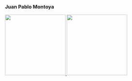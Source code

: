 ### Juan Pablo Montoya 

<div>
<a href="https://github.com/JuanPabloMontoya271" >
  <img height= 200 src="https://github-readme-stats.vercel.app/api?username=JuanPabloMontoya271&show_icons=true&theme=react" />
</a>
<a href="https://github.com/JuanPabloMontoya271">
  <img height= 200 src="https://github-readme-stats.vercel.app/api/top-langs/?username=anuraghazra&layout=compact&theme=react" />
</a>
</div>
